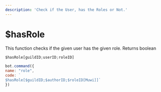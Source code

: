 ```yaml
---
description: 'Check if the User, has the Roles or Not.'
---
```


# $hasRole

This function checks if the given user has the given role. Returns boolean

```javascript
$hasRole[guildID;userID;roleID]
```

```javascript
bot.command({
name: "role", 
code: `
$hasRole[$guildID;$authorID;$roleID[Muwi]]`
})
```




